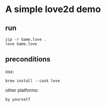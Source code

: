 A simple love2d demo
====================

run
---

```shell
zip -r Game.love .
love Game.love
```

preconditions
-------------

osx:

```shell
brew install --cask love
```

other platforms:

```text
by yourself
```
